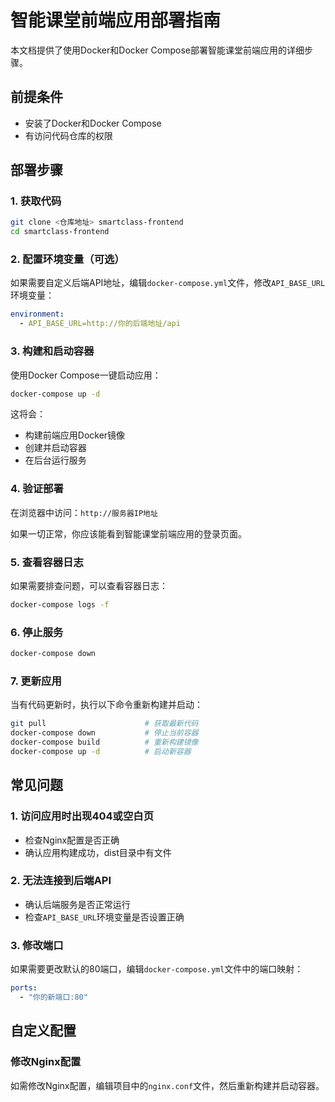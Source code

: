 # 智能课堂前端应用部署指南

本文档提供了使用Docker和Docker Compose部署智能课堂前端应用的详细步骤。

## 前提条件

- 安装了Docker和Docker Compose
- 有访问代码仓库的权限

## 部署步骤

### 1. 获取代码

```bash
git clone <仓库地址> smartclass-frontend
cd smartclass-frontend
```

### 2. 配置环境变量（可选）

如果需要自定义后端API地址，编辑`docker-compose.yml`文件，修改`API_BASE_URL`环境变量：

```yaml
environment:
  - API_BASE_URL=http://你的后端地址/api
```

### 3. 构建和启动容器

使用Docker Compose一键启动应用：

```bash
docker-compose up -d
```

这将会：
- 构建前端应用Docker镜像
- 创建并启动容器
- 在后台运行服务

### 4. 验证部署

在浏览器中访问：`http://服务器IP地址`

如果一切正常，你应该能看到智能课堂前端应用的登录页面。

### 5. 查看容器日志

如果需要排查问题，可以查看容器日志：

```bash
docker-compose logs -f
```

### 6. 停止服务

```bash
docker-compose down
```

### 7. 更新应用

当有代码更新时，执行以下命令重新构建并启动：

```bash
git pull                      # 获取最新代码
docker-compose down           # 停止当前容器
docker-compose build          # 重新构建镜像
docker-compose up -d          # 启动新容器
```

## 常见问题

### 1. 访问应用时出现404或空白页

- 检查Nginx配置是否正确
- 确认应用构建成功，dist目录中有文件

### 2. 无法连接到后端API

- 确认后端服务是否正常运行
- 检查`API_BASE_URL`环境变量是否设置正确

### 3. 修改端口

如果需要更改默认的80端口，编辑`docker-compose.yml`文件中的端口映射：

```yaml
ports:
  - "你的新端口:80"
```

## 自定义配置

### 修改Nginx配置

如需修改Nginx配置，编辑项目中的`nginx.conf`文件，然后重新构建并启动容器。 